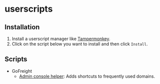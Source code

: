 # userscripts

## Installation

1. Install a userscript manager like [Tampermonkey](https://www.tampermonkey.net/).
1. Click on the script below you want to install and then click `Install`.

## Scripts

- GoFreight
  - [Admin console helper](https://github.com/carpusherw/userscripts/raw/refs/heads/main/src/gofreight/admin-console.user.js):
    Adds shortcuts to frequently used domains.
